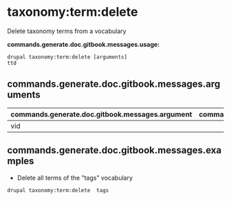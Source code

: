 # taxonomy:term:delete
Delete taxonomy terms from a vocabulary

**commands.generate.doc.gitbook.messages.usage:**
```
drupal taxonomy:term:delete [arguments]
ttd
```

## commands.generate.doc.gitbook.messages.arguments
commands.generate.doc.gitbook.messages.argument | commands.generate.doc.gitbook.messages.details
---------|-------------
vid | 

## commands.generate.doc.gitbook.messages.examples
* Delete all terms of the "tags" vocabulary
```
drupal taxonomy:term:delete  tags
```
